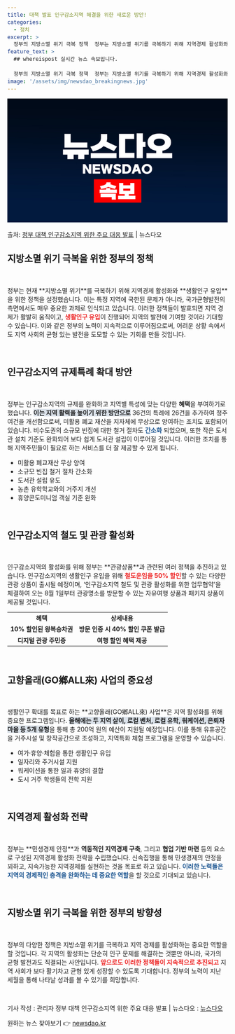 ```yaml
---
title: 대책 발표 인구감소지역 해결을 위한 새로운 방안!
categories:
  - 정치
excerpt: >
  정부의 지방소멸 위기 극복 정책  정부는 지방소멸 위기를 극복하기 위해 지역경제 활성화와 생활인구 유입 관련…
feature_text: >
  ## whereispost 실시간 뉴스 속보입니다.

  정부의 지방소멸 위기 극복 정책  정부는 지방소멸 위기를 극복하기 위해 지역경제 활성화와 생활인구 유입 관련…
image: '/assets/img/newsdao_breakingnews.jpg'
---
```


![뉴스다오 속보](/assets/img/newsdao_breakingnews.jpg)

<p>출처: <a href="https://newsdao.kr/4927" rel="dofollow">정부 대책 인구감소지역 위한 주요 대응 발표</a> | 뉴스다오</p>

<h2 data-ke-size="size26">지방소멸 위기 극복을 위한 정부의 정책</h2>
<p data-ke-size="size16">&nbsp;</p>
정부는 현재 **지방소멸 위기**를 극복하기 위해 지역경제 활성화와 **생활인구 유입**을 위한 정책을 설정했습니다. 이는 특정 지역에 국한된 문제가 아니라, 국가균형발전의 측면에서도 매우 중요한 과제로 인식되고 있습니다. 이러한 정책들이 발효되면 지역 경제가 활발히 움직이고, <b><span style="color: #ee2323;">생활인구 유입</span></b>이 진행되어 지역의 발전에 기여할 것이라 기대할 수 있습니다. 이와 같은 정부의 노력이 지속적으로 이루어짐으로써, 어려운 상황 속에서도 지역 사회의 균형 있는 발전을 도모할 수 있는 기회를 만들 것입니다. 

<p data-ke-size="size16">&nbsp;</p>
<h2 data-ke-size="size26">인구감소지역 규제특례 확대 방안</h2>
<p data-ke-size="size16">&nbsp;</p>
정부는 인구감소지역의 규제를 완화하고 지역별 특성에 맞는 다양한 <b>혜택</b>을 부여하기로 했습니다. <b><span style="background-color: #21538527;">이는 지역 활력을 높이기 위한 방안으로</span></b> 36건의 특례에 26건을 추가하여 정주 여건을 개선함으로써, 미활용 폐교 재산을 지자체에 무상으로 양여하는 조치도 포함되어 있습니다. 비수도권의 소규모 빈집에 대한 철거 절차도 <b><span style="color: #1a5490;">간소화</span></b> 되었으며, 또한 작은 도서관 설치 기준도 완화되어 보다 쉽게 도서관 설립이 이루어질 것입니다. 이러한 조치를 통해 지역주민들이 필요로 하는 서비스를 더 잘 제공할 수 있게 됩니다.

<ul>
<li>미활용 폐교재산 무상 양여</li>
<li>소규모 빈집 철거 절차 간소화</li>
<li>도서관 설립 유도</li>
<li>농촌 유학학교와의 거주지 개선</li>
<li>휴양콘도미니엄 객실 기준 완화</li>
</ul>

<p data-ke-size="size16">&nbsp;</p>
<h2 data-ke-size="size26">인구감소지역 철도 및 관광 활성화</h2>
<p data-ke-size="size16">&nbsp;</p>
인구감소지역의 활성화를 위해 정부는 **관광상품**과 관련된 여러 정책을 추진하고 있습니다. 인구감소지역의 생활인구 유입을 위해 <b><span style="color: #ee2323;">철도운임을 50% 할인</span></b>할 수 있는 다양한 관광 상품이 출시될 예정이며, ‘인구감소지역 철도 및 관광 활성화를 위한 업무협약’을 체결하여 오는 8월 1일부터 관광명소를 방문할 수 있는 자유여행 상품과 패키지 상품이 제공될 것입니다. 

<table>
    <tr>
        <td style="text-align: center; height: 17px;"><b>혜택</b></td>
        <td style="text-align: center; height: 17px;"><b>상세내용</b></td>
    </tr>
    <tr>
        <td style="text-align: center; height: 17px;"><b>10% 할인된 왕복승차권</b></td>
        <td style="text-align: center; height: 17px;"><b>방문 인증 시 40% 할인 쿠폰 발급</b></td>
    </tr>
    <tr>
        <td style="text-align: center; height: 17px;"><b>디지털 관광 주민증</b></td>
        <td style="text-align: center; height: 17px;"><b>여행 할인 혜택 제공</b></td>
    </tr>
</table>

<p data-ke-size="size16">&nbsp;</p>
<h2 data-ke-size="size26">고향올래(GO鄕ALL來) 사업의 중요성</h2>
<p data-ke-size="size16">&nbsp;</p>
생활인구 확대를 목표로 하는 **고향올래(GO鄕ALL來) 사업**은 지역 활성화를 위해 중요한 프로그램입니다. <b><span style="background-color: #21538527;">올해에는 두 지역 살이, 로컬 벤처, 로컬 유학, 워케이션, 은퇴자 마을 등 5개 유형</span></b>을 통해 총 200억 원의 예산이 지원될 예정입니다. 이를 통해 유휴공간을 거주시설 및 창작공간으로 조성하고, 지역특화 체험 프로그램을 운영할 수 있습니다. 

<ul>
<li>여가·휴양·체험을 통한 생활인구 유입</li>
<li>일자리와 주거시설 지원</li>
<li>워케이션을 통한 일과 휴양의 결합</li>
<li>도시 거주 학생들의 전학 지원</li>
</ul>

<p data-ke-size="size16">&nbsp;</p>
<h2 data-ke-size="size26">지역경제 활성화 전략</h2>
<p data-ke-size="size16">&nbsp;</p>
정부는 **민생경제 안정**과 <b>역동적인 지역경제 구축</b>, 그리고 <b>협업 기반 마련</b> 등의 요소로 구성된 지역경제 활성화 전략을 수립했습니다. 신속집행을 통해 민생경제의 안정을 꾀하고, 지속가능한 지역경제를 실현하는 것을 목표로 하고 있습니다. <b><span style="color: #1a5490;">이러한 노력들은 지역의 경제적인 충격을 완화하는 데 중요한 역할</span></b>을 할 것으로 기대되고 있습니다.

<p data-ke-size="size16">&nbsp;</p>
<h2 data-ke-size="size26">지방소멸 위기 극복을 위한 정부의 방향성</h2>
<p data-ke-size="size16">&nbsp;</p>
정부의 다양한 정책은 지방소멸 위기를 극복하고 지역 경제를 활성화하는 중요한 역할을 할 것입니다. 각 지역의 활성화는 단순히 인구 문제를 해결하는 것뿐만 아니라, 국가의 균형 발전과도 직결되는 사안입니다. <b><span style="color: #ee2323;">앞으로도 이러한 정책들이 지속적으로 추진되고</span></b> 지역 사회가 보다 활기차고 균형 있게 성장할 수 있도록 기대합니다. 정부의 노력이 지난 세월을 통해 나타날 성과를 볼 수 있기를 희망합니다.

<p data-ke-size="size16">&nbsp;</p>
기사 작성 : 관리자 정부 대책 인구감소지역 위한 주요 대응 발표 | 뉴스다오  : <a href="https://newsdao.kr/4927">뉴스다오</a> 

원하는 뉴스 찾아보기 👉 <a href="https://newsdao.kr" rel="dofollow">newsdao.kr</a>


